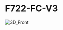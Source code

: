 # F722-FC-V3

![3D_Front](https://user-images.githubusercontent.com/80701426/111206665-0bd90b80-859f-11eb-87fe-76c8171328de.png)
